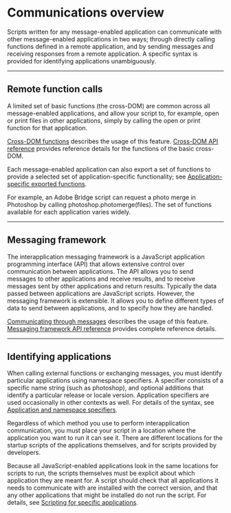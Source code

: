 <a id="communications-overview"></a>

# Communications overview

Scripts written for any message-enabled application can communicate with other message-enabled
applications in two ways; through directly calling functions defined in a remote application, and by
sending messages and receiving responses from a remote application. A specific syntax is provided for
identifying applications unambiguously.

---

<a id="remote-function-calls"></a>

## Remote function calls

A limited set of basic functions (the cross-DOM) are common across all message-enabled applications, and
allow your script to, for example, open or print files in other applications, simply by calling the open or
print function for that application.

[Cross-DOM functions](cross-dom-functions.md#cross-dom-functions) describes the usage of this feature.
[Cross-DOM API reference](cross-dom-functions.md#cross-dom-api-reference) provides reference details for the functions of the basic
cross-DOM.

Each message-enabled application can also export a set of functions to provide a selected set of
application-specific functionality; see [Application-specific exported functions](cross-dom-functions.md#application-specific-exported-functions).

For example, an Adobe Bridge script can request a photo merge in Photoshop by calling
photoshop.photomerge(files). The set of functions available for each application varies widely.

---

<a id="messaging-framework"></a>

## Messaging framework

The interapplication messaging framework is a JavaScript application programming interface (API) that
allows extensive control over communication between applications. The API allows you to send messages
to other applications and receive results, and to receive messages sent by other applications and return
results. Typically the data passed between applications are JavaScript scripts. However, the messaging
framework is extensible. It allows you to define different types of data to send between applications, and
to specify how they are handled.

[Communicating through messages](communicating-through-messages.md#communicating-through-messages) describes the usage of this feature.
[Messaging framework API reference](messaging-framework-api-reference.md#messaging-framework-api-reference) provides complete reference details.

---

<a id="identifying-applications"></a>

## Identifying applications

When calling external functions or exchanging messages, you must identify particular applications using
namespace specifiers. A specifier consists of a specific name string (such as photoshop), and optional
additions that identify a particular release or locale version. Application specifiers are used occasionally in
other contexts as well. For details of the syntax, see [Application and namespace specifiers](application-and-namespace-specifiers.md#application-and-namespace-specifiers).

Regardless of which method you use to perform interapplication communication, you must place your
script in a location where the application you want to run it can see it. There are different locations for the
startup scripts of the applications themselves, and for scripts provided by developers.

Because all JavaScript-enabled applications look in the same locations for scripts to run, the scripts
themselves must be explicit about which application they are meant for. A script should check that all
applications it needs to communicate with are installed with the correct version, and that any other
applications that might be installed do not run the script. For details, see [Scripting for specific applications](../introduction/scripting-for-specific-applications.md#scripting-for-specific-applications).

